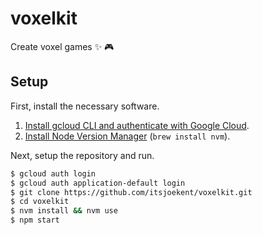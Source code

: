 # voxelkit

Create voxel games ✨ 🎮

## Setup

First, install the necessary software.

1. [Install gcloud CLI and authenticate with Google Cloud](https://cloud.google.com/sdk/docs/install).
2. [Install Node Version Manager](https://github.com/nvm-sh/nvm) (`brew install nvm`).

Next, setup the repository and run.

```sh
$ gcloud auth login
$ gcloud auth application-default login
$ git clone https://github.com/itsjoekent/voxelkit.git
$ cd voxelkit
$ nvm install && nvm use
$ npm start
```
